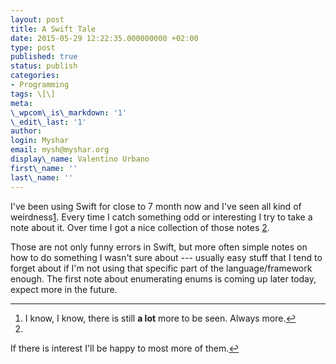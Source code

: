 ```yaml
---
layout: post
title: A Swift Tale
date: 2015-05-29 12:22:35.000000000 +02:00
type: post
published: true
status: publish
categories:
- Programming
tags: \[\]
meta:
\_wpcom\_is\_markdown: '1'
\_edit\_last: '1'
author:
login: Myshar
email: mysh@myshar.org
display\_name: Valentino Urbano
first\_name: ''
last\_name: ''
---
```


I've been using Swift for close to 7 month now and I've seen all kind of weirdness[1][0]. Every time I catch something odd or interesting I try to take a note about it. Over time I got a nice collection of those notes [2][1]. 

Those are not only funny errors in Swift, but more often simple notes on how to do something I wasn't sure about --- usually easy stuff that I tend to forget about if I'm not using that specific part of the language/framework enough. The first note about enumerating enums is coming up later today, expect more in the future.

---

1. I know, I know, there is still **a lot** more to be seen. Always more.[↩][2]
2. 
If there is interest I'll be happy to most more of them.[↩][3]


[0]: #f1-052915
[1]: #f2-052915
[2]: #r1-052915
[3]: #r2-052915